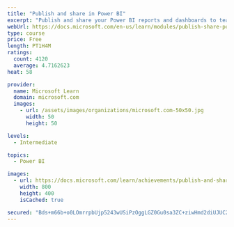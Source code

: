 ```yaml
---
title: "Publish and share in Power BI"
excerpt: "Publish and share your Power BI reports and dashboards to teammates in your organization or to everyone on the web."
webUrl: https://docs.microsoft.com/en-us/learn/modules/publish-share-power-bi/
type: course
price: Free
length: PT1H4M
ratings:
  count: 4120
  average: 4.7162623
heat: 58

provider:
  name: Microsoft Learn
  domain: microsoft.com
  images:
    - url: /assets/images/organizations/microsoft.com-50x50.jpg
      width: 50
      height: 50

levels:
  - Intermediate

topics:
  - Power BI

images:
  - url: https://docs.microsoft.com/learn/achievements/publish-and-share-with-power-bi-desktop-social.png
    width: 800
    height: 400
    isCached: true

secured: "Bds+m66b+o0LOmrrpbUjp5243wUSiPzOggLGZ0Gu0sa3ZC+ziwHmd2diUJUC2TxH7x2yvBx7RwxRwX/Exro5Z1R/KVbYpofl56qplnaywvrCrOReKAkJsrukOdvuZXbwe831vupx9rA99ZWNq5d2Lj/SAKt8R2R4G3q9IIxtPAIvk882OIFTnWiuaG7NLcZ9YmAJbp8Px1WvyHZtftF/MCtx8Ak8g64JV5VTi3Uoun1F4Hg2bIn4h3NjgNQflldOJhwpYrg9u0/p/u8V4ZhIzSYNJbnAM+O9ad7BqOUWty1Y/6TUrppBNi9QP5j1GWNNmDb35L3W7NK71yFMm5BvyEHt3cY2MGOPC016nG0wLKE5PUvGmhqIEzvrRDOqqIPOrh73BX2VtV/ucAhTOiTsf7XRWe3ghTff7FVwhjFxyTc=;izNDWYtpGIML1DAA7yMeFQ=="
---
```


